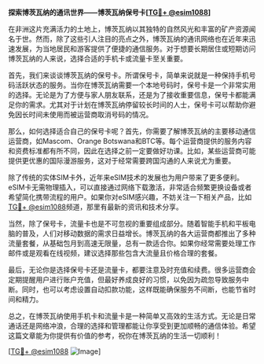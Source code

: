 **探索博茨瓦纳的通讯世界——博茨瓦纳保号卡[[TG💪+ @esim1088](https://t.me/s/esim1088)]**

在非洲这片充满活力的土地上，博茨瓦纳以其独特的自然风光和丰富的矿产资源闻名于世。然而，除了这些引人注目的亮点之外，博茨瓦纳的通讯网络也在近年来迅速发展，为当地居民和游客提供了便捷的通信服务。对于想要长期居住或短期访问博茨瓦纳的人来说，选择合适的手机卡或流量卡至关重要。

首先，我们来谈谈博茨瓦纳的保号卡。所谓保号卡，简单来说就是一种保持手机号码活跃状态的服务。当你在博茨瓦纳需要一个本地号码时，保号卡是一个非常实用的选择。无论是为了方便与家人朋友联系，还是为了接收重要信息，保号卡都能满足你的需求。尤其对于计划在博茨瓦纳停留较长时间的人士，保号卡可以帮助你避免因长时间未使用而被运营商取消号码的情况。

那么，如何选择适合自己的保号卡呢？首先，你需要了解博茨瓦纳的主要移动通信运营商，如Mascom、Orange Botswana和BTC等。每个运营商提供的服务内容和资费标准都有所不同，因此在选择之前一定要做好功课。比如，某些运营商可能提供更优惠的国际漫游服务，这对于经常需要跨国沟通的人来说尤为重要。

除了传统的实体SIM卡外，近年来eSIM技术的发展也为用户带来了更多便利。eSIM卡无需物理插入，可以直接通过网络下载激活，非常适合频繁更换设备或者希望简化携带流程的用户。如果你对eSIM感兴趣，不妨关注一下相关产品，比如[TG💪+ @esim1088](https://t.me/s/esim1088)频道，那里有最新的资讯和技术分享。

当然，除了保号卡，流量卡也是不可忽视的重要组成部分。随着智能手机和平板电脑的普及，人们对移动数据的需求日益增长。博茨瓦纳的各大运营商都推出了多种流量套餐，从基础包月到高速无限量，总有一款适合你。如果你经常需要处理工作邮件或是观看在线视频，建议选择那些包含大流量且价格合理的套餐。

最后，无论你是选择保号卡还是流量卡，都要注意及时充值和续费。很多运营商会定期提醒用户进行账户充值，但最好养成良好的习惯，以免因为疏忽导致服务中断。同时，也可以考虑设置自动扣款功能，这样既能确保服务不间断，也能节省时间和精力。

总之，在博茨瓦纳使用手机卡和流量卡是一种简单又高效的生活方式。无论是日常通话还是网络冲浪，合理的选择和管理都能让你享受到更加顺畅的通信体验。希望这篇文章能为你提供有价值的参考，祝你在博茨瓦纳的生活一切顺利！

[[TG💪+ @esim1088](https://t.me/s/esim1088) ![Image](https://i.postimg.cc/4NQfJmqS/Snipaste-2025-05-13-00-14-12.png)]